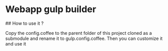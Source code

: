 # Webapp gulp builder

## How to use it ?

Copy the config.coffee to the parent folder of this project cloned as a submodule and rename it to gulp.config.coffee.
Then you can customize it and use it
